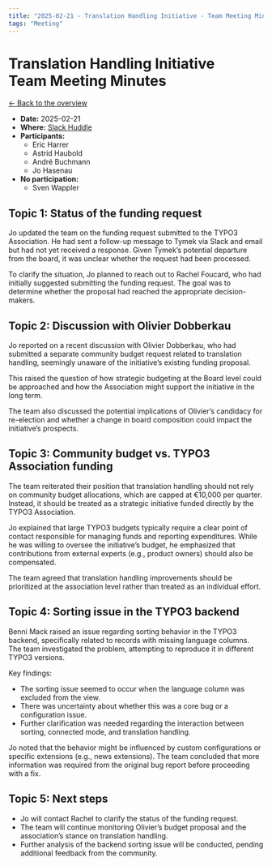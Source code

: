 ```yaml
---
title: "2025-02-21 - Translation Handling Initiative - Team Meeting Minutes"
tags: "Meeting"
---
```


# Translation Handling Initiative<br>Team Meeting Minutes

[← Back to the overview](https://notes.typo3.org/s/f3ae8fZSD)

- **Date:** 2025-02-21<br>
- **Where:** [Slack Huddle](https://app.slack.com/huddle/T024TUMLZ/C05D7UF1L8M)
- **Participants:**
    - Eric Harrer
    - Astrid Haubold
    - André Buchmann
    - Jo Hasenau
- **No participation:**
    - Sven Wappler

## Topic 1: Status of the funding request

Jo updated the team on the funding request submitted to the TYPO3 Association. He had sent a follow-up message to Tymek via Slack and email but had not yet received a response. Given Tymek’s potential departure from the board, it was unclear whether the request had been processed.

To clarify the situation, Jo planned to reach out to Rachel Foucard, who had initially suggested submitting the funding request. The goal was to determine whether the proposal had reached the appropriate decision-makers.

## Topic 2: Discussion with Olivier Dobberkau

Jo reported on a recent discussion with Olivier Dobberkau, who had submitted a separate community budget request related to translation handling, seemingly unaware of the initiative’s existing funding proposal.

This raised the question of how strategic budgeting at the Board level could be approached and how the Association might support the initiative in the long term.

The team also discussed the potential implications of Olivier’s candidacy for re-election and whether a change in board composition could impact the initiative’s prospects.

## Topic 3: Community budget vs. TYPO3 Association funding

The team reiterated their position that translation handling should not rely on community budget allocations, which are capped at €10,000 per quarter. Instead, it should be treated as a strategic initiative funded directly by the TYPO3 Association.

Jo explained that large TYPO3 budgets typically require a clear point of contact responsible for managing funds and reporting expenditures. While he was willing to oversee the initiative’s budget, he emphasized that contributions from external experts (e.g., product owners) should also be compensated.

The team agreed that translation handling improvements should be prioritized at the association level rather than treated as an individual effort.

## Topic 4: Sorting issue in the TYPO3 backend

Benni Mack raised an issue regarding sorting behavior in the TYPO3 backend, specifically related to records with missing language columns. The team investigated the problem, attempting to reproduce it in different TYPO3 versions.

Key findings:
- The sorting issue seemed to occur when the language column was excluded from the view.
- There was uncertainty about whether this was a core bug or a configuration issue.
- Further clarification was needed regarding the interaction between sorting, connected mode, and translation handling.

Jo noted that the behavior might be influenced by custom configurations or specific extensions (e.g., news extensions). The team concluded that more information was required from the original bug report before proceeding with a fix.

## Topic 5: Next steps

- Jo will contact Rachel to clarify the status of the funding request.
- The team will continue monitoring Olivier’s budget proposal and the association’s stance on translation handling.
- Further analysis of the backend sorting issue will be conducted, pending additional feedback from the community.
